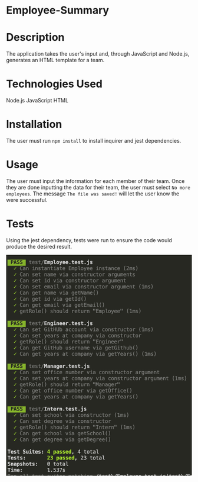 # Employee-Summary

# Description

The application takes the user's input and, through JavaScript and Node.js, generates an HTML template for a team.

# Technologies Used

Node.js
JavaScript
HTML

# Installation

The user must run `npm install` to install inquirer and jest dependencies.

# Usage

The user must input the information for each member of their team. Once they are done inputting the data for their team, the user must select `No more employees`. The message `The file was saved!` will let the user know the were successful.



# Tests

Using the jest dependency, tests were run to ensure the code would produce the desired result.

![Test](assets/screen-shots/1-npm-tests.png?raw=true)



